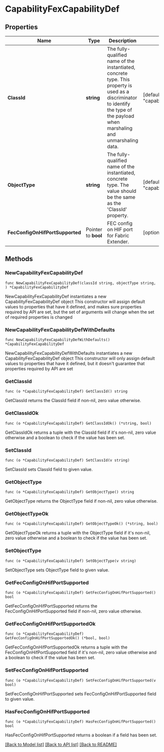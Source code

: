 # CapabilityFexCapabilityDef

## Properties

Name | Type | Description | Notes
------------ | ------------- | ------------- | -------------
**ClassId** | **string** | The fully-qualified name of the instantiated, concrete type. This property is used as a discriminator to identify the type of the payload when marshaling and unmarshaling data. | [default to "capability.FexCapabilityDef"]
**ObjectType** | **string** | The fully-qualified name of the instantiated, concrete type. The value should be the same as the &#39;ClassId&#39; property. | [default to "capability.FexCapabilityDef"]
**FecConfigOnHifPortSupported** | Pointer to **bool** | FEC config on HIF port for Fabric Extender. | [optional] 

## Methods

### NewCapabilityFexCapabilityDef

`func NewCapabilityFexCapabilityDef(classId string, objectType string, ) *CapabilityFexCapabilityDef`

NewCapabilityFexCapabilityDef instantiates a new CapabilityFexCapabilityDef object
This constructor will assign default values to properties that have it defined,
and makes sure properties required by API are set, but the set of arguments
will change when the set of required properties is changed

### NewCapabilityFexCapabilityDefWithDefaults

`func NewCapabilityFexCapabilityDefWithDefaults() *CapabilityFexCapabilityDef`

NewCapabilityFexCapabilityDefWithDefaults instantiates a new CapabilityFexCapabilityDef object
This constructor will only assign default values to properties that have it defined,
but it doesn't guarantee that properties required by API are set

### GetClassId

`func (o *CapabilityFexCapabilityDef) GetClassId() string`

GetClassId returns the ClassId field if non-nil, zero value otherwise.

### GetClassIdOk

`func (o *CapabilityFexCapabilityDef) GetClassIdOk() (*string, bool)`

GetClassIdOk returns a tuple with the ClassId field if it's non-nil, zero value otherwise
and a boolean to check if the value has been set.

### SetClassId

`func (o *CapabilityFexCapabilityDef) SetClassId(v string)`

SetClassId sets ClassId field to given value.


### GetObjectType

`func (o *CapabilityFexCapabilityDef) GetObjectType() string`

GetObjectType returns the ObjectType field if non-nil, zero value otherwise.

### GetObjectTypeOk

`func (o *CapabilityFexCapabilityDef) GetObjectTypeOk() (*string, bool)`

GetObjectTypeOk returns a tuple with the ObjectType field if it's non-nil, zero value otherwise
and a boolean to check if the value has been set.

### SetObjectType

`func (o *CapabilityFexCapabilityDef) SetObjectType(v string)`

SetObjectType sets ObjectType field to given value.


### GetFecConfigOnHifPortSupported

`func (o *CapabilityFexCapabilityDef) GetFecConfigOnHifPortSupported() bool`

GetFecConfigOnHifPortSupported returns the FecConfigOnHifPortSupported field if non-nil, zero value otherwise.

### GetFecConfigOnHifPortSupportedOk

`func (o *CapabilityFexCapabilityDef) GetFecConfigOnHifPortSupportedOk() (*bool, bool)`

GetFecConfigOnHifPortSupportedOk returns a tuple with the FecConfigOnHifPortSupported field if it's non-nil, zero value otherwise
and a boolean to check if the value has been set.

### SetFecConfigOnHifPortSupported

`func (o *CapabilityFexCapabilityDef) SetFecConfigOnHifPortSupported(v bool)`

SetFecConfigOnHifPortSupported sets FecConfigOnHifPortSupported field to given value.

### HasFecConfigOnHifPortSupported

`func (o *CapabilityFexCapabilityDef) HasFecConfigOnHifPortSupported() bool`

HasFecConfigOnHifPortSupported returns a boolean if a field has been set.


[[Back to Model list]](../README.md#documentation-for-models) [[Back to API list]](../README.md#documentation-for-api-endpoints) [[Back to README]](../README.md)


